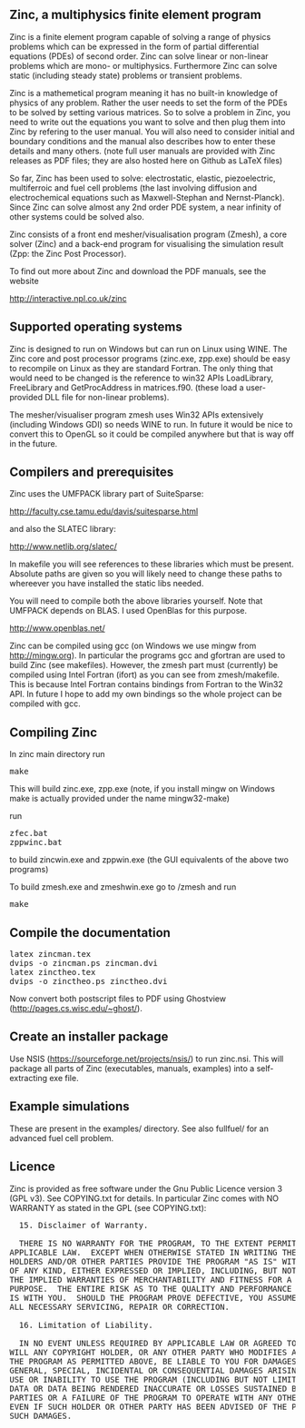 ## Zinc, a multiphysics finite element program

Zinc is a finite element program capable of solving a range of physics problems which can be expressed in the form of partial differential equations (PDEs) of second order. Zinc can solve linear or non-linear problems which are mono- or multiphysics. Furthermore Zinc can solve static (including steady state) problems or transient problems.

Zinc is a mathemetical program meaning it has no built-in knowledge of physics of any problem. Rather the user needs to set the form of the PDEs to be solved by setting various matrices. So to solve a problem in Zinc, you need to write out the equations you want to solve and then plug them into Zinc by refering to the user manual. You will also need to consider initial and boundary conditions and the manual also describes how to enter these details and many others. (note full user manuals are provided with Zinc releases as PDF files; they are also hosted here on Github as LaTeX files)

So far, Zinc has been used to solve: electrostatic, elastic, piezoelectric, multiferroic and fuel cell problems (the last involving diffusion and electrochemical equations such as Maxwell-Stephan and Nernst-Planck). Since Zinc can solve almost any 2nd order PDE system, a near infinity of other systems could be solved also.

Zinc consists of a front end mesher/visualisation program (Zmesh), a core solver (Zinc) and a back-end program for visualising the simulation result (Zpp: the Zinc Post Processor). 

To find out more about Zinc and download the PDF manuals, see the website

http://interactive.npl.co.uk/zinc

## Supported operating systems

Zinc is designed to run on Windows but can run on Linux using WINE. The Zinc core and post processor programs (zinc.exe, zpp.exe) should be easy to recompile on Linux as they are standard Fortran. The only thing that would need to be changed is the reference to win32 APIs LoadLibrary, FreeLibrary and GetProcAddress in matrices.f90. (these load a user-provided DLL file for non-linear problems).

The mesher/visualiser program zmesh uses Win32 APIs extensively (including Windows GDI) so needs WINE to run. In future it would be nice to convert this to OpenGL so it could be compiled anywhere but that is way off in the future.

## Compilers and prerequisites

Zinc uses the UMFPACK library part of SuiteSparse:

http://faculty.cse.tamu.edu/davis/suitesparse.html

and also the SLATEC library:

http://www.netlib.org/slatec/

In makefile you will see references to these libraries which must be present. Absolute paths are given so you will likely need to change these paths to whereever you have installed the static libs needed.

You will need to compile both the above libraries yourself. Note that UMFPACK depends on BLAS. I used OpenBlas for this purpose.

http://www.openblas.net/

Zinc can be compiled using gcc (on Windows we use mingw from http://mingw.org). In particular the programs gcc and gfortran are used to build Zinc (see makefiles). However, the zmesh part must (currently) be compiled using Intel Fortran (ifort) as you can see from zmesh/makefile. This is because Intel Fortran contains bindings from Fortran to the Win32 API. In future I hope to add my own bindings so the whole project can be compiled with gcc.

## Compiling Zinc

In zinc main directory run

<pre>
make
</pre>

This will build zinc.exe, zpp.exe (note, if you install mingw on Windows make is actually provided under the name mingw32-make)

run

<pre>
zfec.bat
zppwinc.bat
</pre>

to build zincwin.exe and zppwin.exe (the GUI equivalents of the above two programs)

To build zmesh.exe and zmeshwin.exe go to /zmesh and run
<pre>
make
</pre>

## Compile the documentation

<pre>
latex zincman.tex
dvips -o zincman.ps zincman.dvi
latex zinctheo.tex
dvips -o zinctheo.ps zinctheo.dvi
</pre>

Now convert both postscript files to PDF using Ghostview (http://pages.cs.wisc.edu/~ghost/).

## Create an installer package

Use NSIS (https://sourceforge.net/projects/nsis/) to run zinc.nsi. This will package all parts of Zinc (executables, manuals, examples) into a self-extracting exe file.

## Example simulations

These are present in the examples/ directory. See also fullfuel/ for an advanced fuel cell problem.

## Licence

Zinc is provided as free software under the Gnu Public Licence version 3 (GPL v3). See COPYING.txt for details. In particular Zinc comes with NO WARRANTY as stated in the GPL (see COPYING.txt):

<pre>
  15. Disclaimer of Warranty.

  THERE IS NO WARRANTY FOR THE PROGRAM, TO THE EXTENT PERMITTED BY
APPLICABLE LAW.  EXCEPT WHEN OTHERWISE STATED IN WRITING THE COPYRIGHT
HOLDERS AND/OR OTHER PARTIES PROVIDE THE PROGRAM "AS IS" WITHOUT WARRANTY
OF ANY KIND, EITHER EXPRESSED OR IMPLIED, INCLUDING, BUT NOT LIMITED TO,
THE IMPLIED WARRANTIES OF MERCHANTABILITY AND FITNESS FOR A PARTICULAR
PURPOSE.  THE ENTIRE RISK AS TO THE QUALITY AND PERFORMANCE OF THE PROGRAM
IS WITH YOU.  SHOULD THE PROGRAM PROVE DEFECTIVE, YOU ASSUME THE COST OF
ALL NECESSARY SERVICING, REPAIR OR CORRECTION.

  16. Limitation of Liability.

  IN NO EVENT UNLESS REQUIRED BY APPLICABLE LAW OR AGREED TO IN WRITING
WILL ANY COPYRIGHT HOLDER, OR ANY OTHER PARTY WHO MODIFIES AND/OR CONVEYS
THE PROGRAM AS PERMITTED ABOVE, BE LIABLE TO YOU FOR DAMAGES, INCLUDING ANY
GENERAL, SPECIAL, INCIDENTAL OR CONSEQUENTIAL DAMAGES ARISING OUT OF THE
USE OR INABILITY TO USE THE PROGRAM (INCLUDING BUT NOT LIMITED TO LOSS OF
DATA OR DATA BEING RENDERED INACCURATE OR LOSSES SUSTAINED BY YOU OR THIRD
PARTIES OR A FAILURE OF THE PROGRAM TO OPERATE WITH ANY OTHER PROGRAMS),
EVEN IF SUCH HOLDER OR OTHER PARTY HAS BEEN ADVISED OF THE POSSIBILITY OF
SUCH DAMAGES.
</pre>
